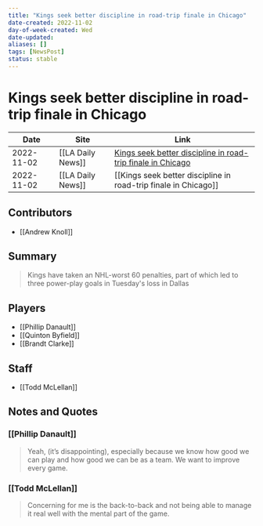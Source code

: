 ```yaml
---
title: "Kings seek better discipline in road-trip finale in Chicago"
date-created: 2022-11-02
day-of-week-created: Wed
date-updated: 
aliases: []
tags: [NewsPost]
status: stable
---
```


# Kings seek better discipline in road-trip finale in Chicago

| Date       | Site              | Link                                                                                                                                                             |
| ---------- | ----------------- | ---------------------------------------------------------------------------------------------------------------------------------------------------------------- |
| 2022-11-02 | [[LA Daily News]] | [Kings seek better discipline in road-trip finale in Chicago](https://www.dailynews.com/2022/11/02/kings-seek-better-discipline-in-road-trip-finale-in-chicago/) |
| 2022-11-02 | [[LA Daily News]] | [[Kings seek better discipline in road-trip finale in Chicago]]                                                                                                  |

## Contributors
- [[Andrew Knoll]]


## Summary
> Kings have taken an NHL-worst 60 penalties, part of which led to three power-play goals in Tuesday's loss in Dallas


## Players
- [[Phillip Danault]]
- [[Quinton Byfield]]
- [[Brandt Clarke]]


## Staff
- [[Todd McLellan]]


## Notes and Quotes
### [[Phillip Danault]]
> Yeah, (it’s disappointing), especially because we know how good we can play and how good we can be as a team. We want to improve every game.

### [[Todd McLellan]]
> Concerning for me is the back-to-back and not being able to manage it real well with the mental part of the game.



